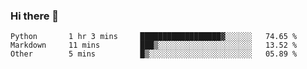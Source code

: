 ### Hi there 👋

<!--
**skywalkerwang98/skywalkerwang98** is a ✨ _special_ ✨ repository because its `README.md` (this file) appears on your GitHub profile.

Here are some ideas to get you started:

- 🔭 I’m currently working on ...
- 🌱 I’m currently learning ...
- 👯 I’m looking to collaborate on ...
- 🤔 I’m looking for help with ...
- 💬 Ask me about ...
- 📫 How to reach me: ...
- 😄 Pronouns: ...
- ⚡ Fun fact: ...
-->

<!--START_SECTION:waka-->

```text
Python       1 hr 3 mins     ██████████████████▓░░░░░░   74.65 %
Markdown     11 mins         ███▒░░░░░░░░░░░░░░░░░░░░░   13.52 %
Other        5 mins          █▒░░░░░░░░░░░░░░░░░░░░░░░   05.89 %
```

<!--END_SECTION:waka-->
